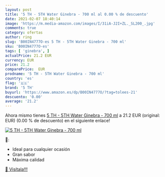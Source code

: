 ```yaml
---
layout: post
title: '5 TH - 5TH Water Ginebra - 700 ml al 0.00 % de descuento'
date: 2021-02-07 18:40:14
image: 'https://m.media-amazon.com/images/I/31iA-J2I+ZL._SL200_.jpg'
comments: true
category: ofertas
author: ring
slug: 'B00IN4777O-es 5 TH - 5TH Water Ginebra - 700 ml'
sku: 'B00IN4777O-es'
tags: [ 'ginebra', ]
actualPrice: 21.2 EUR
currency: EUR
price: 21.2
comparePrice:  EUR
prodname: '5 TH - 5TH Water Ginebra - 700 ml'
country: 'es'
flag: '🇪🇸'
brand: '5 TH'
buyurl: 'https://www.amazon.es/dp/B00IN4777O/?tag=tolees-21'
descuento: '0.00'
average: '21.2'
---
```


Ahora mismo tienes [5 TH - 5TH Water Ginebra - 700 ml](https://www.amazon.es/dp/B00IN4777O/?tag=tolees-21) a 21.2 EUR (original:  EUR) (0.00 %  de descuento) en el siguiente enlace!

[![5 TH - 5TH Water Ginebra - 700 ml](https://m.media-amazon.com/images/I/31iA-J2I+ZL._SL200_.jpg)](https://www.amazon.es/dp/B00IN4777O/?tag=tolees-21)

🔎:

- Ideal para cualquier ocasión
- Gran sabor
- Máxima calidad

[🛒 Visítala!!!](https://www.amazon.es/dp/B00IN4777O/?tag=tolees-21)
